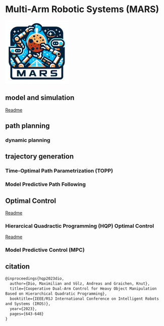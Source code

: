 # Multi-Arm Robotic Systems (MARS)

<img src="logo.jpeg" alt="MARS logo" width="200" height="200">

## model and simulation

[Readme](model_and_simulation/Readme.md)

## path planning

### dynamic planning

## trajectory generation

### Time-Optimal Path Parametrization (TOPP)

### Model Predictive Path Following

## Optimal Control

[Readme](control/Readme.md)

### Hierarcical Quadractic Programming (HQP) Optimal Control 

[Readme](control/mars_hqp/Readme.md)

### Model Predictive Control (MPC)

## citation

```
@inproceedings{hqp2023dio,
  author={Dio, Maximilian and Völz, Andreas and Graichen, Knut},
  title={Cooperative Dual-Arm Control for Heavy Object Manipulation Based on Hierarchical Quadratic Programming}, 
  booktitle={IEEE/RSJ International Conference on Intelligent Robots and Systems (IROS)}, 
  year={2023},
  pages={643-648}
}
```